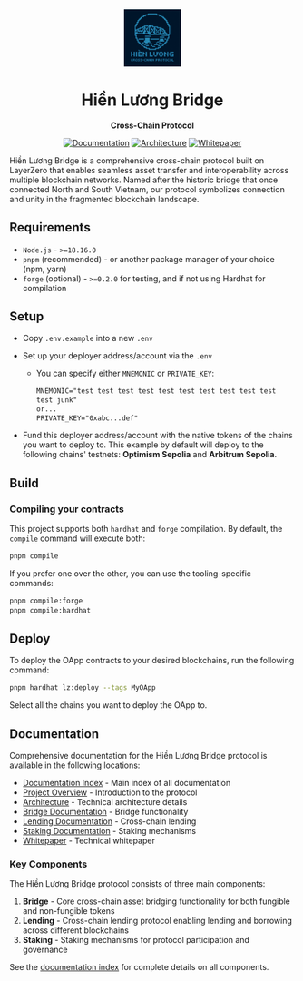 <div align="center">
  <a href="https://github.com/Peace-Foundation">
    <img alt="Hiền Lương Bridge" style="width: 20%" src="/assets/images/hien_luong_bridge_with_text_logo.png"/>
  </a>

  <h1>Hiền Lương Bridge</h1>

  <p>
    <strong>Cross-Chain Protocol</strong>
  </p>

  <p>
    <a href="./documentation_index.md"><img alt="Documentation" src="https://img.shields.io/badge/docs-documentation-blueviolet" /></a>
    <a href="./docs/architecture.md"><img alt="Architecture" src="https://img.shields.io/badge/docs-architecture-orange" /></a>
    <a href="./whitepapper/whitepaper.md"><img alt="Whitepaper" src="https://img.shields.io/badge/docs-whitepaper-blue" /></a>
  </p>
</div>

Hiền Lương Bridge is a comprehensive cross-chain protocol built on LayerZero that enables seamless asset transfer and interoperability across multiple blockchain networks. Named after the historic bridge that once connected North and South Vietnam, our protocol symbolizes connection and unity in the fragmented blockchain landscape.

## Requirements

- `Node.js` - `>=18.16.0`
- `pnpm` (recommended) - or another package manager of your choice (npm, yarn)
- `forge` (optional) - `>=0.2.0` for testing, and if not using Hardhat for compilation

## Setup

- Copy `.env.example` into a new `.env`
- Set up your deployer address/account via the `.env`
  - You can specify either `MNEMONIC` or `PRIVATE_KEY`:

    ```
    MNEMONIC="test test test test test test test test test test test junk"
    or...
    PRIVATE_KEY="0xabc...def"
    ```

- Fund this deployer address/account with the native tokens of the chains you want to deploy to. This example by default will deploy to the following chains' testnets: **Optimism Sepolia** and **Arbitrum Sepolia**.

## Build

### Compiling your contracts

This project supports both `hardhat` and `forge` compilation. By default, the `compile` command will execute both:

```bash
pnpm compile
```

If you prefer one over the other, you can use the tooling-specific commands:

```bash
pnpm compile:forge
pnpm compile:hardhat
```

## Deploy

To deploy the OApp contracts to your desired blockchains, run the following command:

```bash
pnpm hardhat lz:deploy --tags MyOApp
```

Select all the chains you want to deploy the OApp to.

## Documentation

Comprehensive documentation for the Hiền Lương Bridge protocol is available in the following locations:

- [Documentation Index](./documentation_index.md) - Main index of all documentation
- [Project Overview](./docs/project_overview.md) - Introduction to the protocol
- [Architecture](./docs/architecture.md) - Technical architecture details
- [Bridge Documentation](./docs/bridge.md) - Bridge functionality
- [Lending Documentation](./docs/lending.md) - Cross-chain lending
- [Staking Documentation](./docs/staking.md) - Staking mechanisms
- [Whitepaper](./whitepapper/whitepaper.md) - Technical whitepaper

### Key Components

The Hiền Lương Bridge protocol consists of three main components:

1. **Bridge** - Core cross-chain asset bridging functionality for both fungible and non-fungible tokens
2. **Lending** - Cross-chain lending protocol enabling lending and borrowing across different blockchains
3. **Staking** - Staking mechanisms for protocol participation and governance

See the [documentation index](./documentation_index.md) for complete details on all components.
